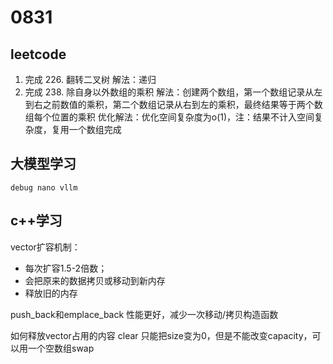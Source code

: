 # 0831
## leetcode
1. 完成 226. 翻转二叉树 
    解法：递归
2. 完成 238. 除自身以外数组的乘积
    解法：创建两个数组，第一个数组记录从左到右之前数值的乘积，第二个数组记录从右到左的乘积，最终结果等于两个数组每个位置的乘积
    优化解法：优化空间复杂度为o(1)，注：结果不计入空间复杂度，复用一个数组完成
## 大模型学习
    debug nano vllm
## c++学习
vector扩容机制：
- 每次扩容1.5-2倍数；
- 会把原来的数据拷贝或移动到新内存
- 释放旧的内存

push_back和emplace_back
性能更好，减少一次移动/拷贝构造函数

如何释放vector占用的内容
clear 只能把size变为0，但是不能改变capacity，可以用一个空数组swap
